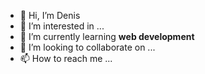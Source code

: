 - 👋 Hi, I’m Denis
- 👀 I’m interested in ...
- 🌱 I’m currently learning **web development**
- 💞️ I’m looking to collaborate on ...
- 📫 How to reach me ...

<!---
boffobos/boffobos is a ✨ special ✨ repository because its `README.md` (this file) appears on your GitHub profile.
You can click the Preview link to take a look at your changes.
--->
